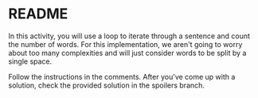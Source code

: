 # README

In this activity, you will use a loop to iterate through a sentence and count the number of words. For this implementation, we aren't going to worry about too many complexities and will just consider words to be split by a single space.

Follow the instructions in the comments. After you've come up with a solution, check the provided solution in the spoilers branch.
